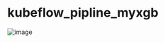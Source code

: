 # kubeflow_pipline_myxgb
![image](https://github.com/ygeat7/kubeflow_pipeline_myxgb/assets/62248817/ce133a36-81a3-4a2b-ab30-490cb0f5e7eb)
